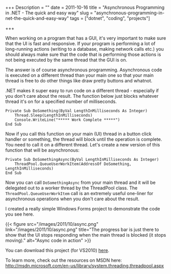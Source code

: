 +++
Description = ""
date = 2011-10-16
title = "Asynchronous Programming in .NET - The quick and easy way"
slug = "asynchronous-programming-in-net-the-quick-and-easy-way"
tags = ["dotnet", "coding", "projects"]

+++

When working on a program that has a GUI, it's very important to make sure that the UI is fast and responsive. If your program is performing a lot of long-running actions (writing to a database, making network calls etc.) you should always make sure that the code that is performing those actions is not being executed by the same thread that the GUI is on.<!--more-->

The answer is of course asynchronous programming. Asynchronous code is executed on a different thread than your main one so that your main thread is free to do other things like draw pretty buttons and whatnot.

.NET makes it super easy to run code on a different thread - especially if you don't care about the result. The function below just blocks whatever thread it's on for a specified number of milliseconds.

```vbnet
Private Sub DoSomething(ByVal LengthInMilliseconds As Integer)
    Thread.Sleep(LengthInMilliseconds)
    Console.WriteLine("***** Work Complete *****")
End Sub
```

Now if you call this function on your main (UI) thread in a button click handler or something, the thread will block until the operation is complete. You need to call it on a different thread. Let's create a new version of this function that will be asynchronous:

```vbnet
Private Sub DoSomethingAsync(ByVal LengthInMilliseconds As Integer)
    ThreadPool.QueueUserWorkItem(AddressOf DoSomething, LengthInMilliseconds)
End Sub
```

Now you can call `DoSomethingAsync` from your main thread and it will be delegated out to a worker thread by the ThreadPool class. The `ThreadPool.QueueUserWorkItem` call is an extremely useful one-liner for asynchronous operations when you don't care about the result.

I created a really simple Windows Forms project to demonstrate the code you see here.

{{< figure src="/images/2011/10/async.png" link="/images/2011/10/async.png" title="The progress bar is just there to show that the UI stops responding when the main thread is blocked (it stops moving)." alt="Async code in action" >}}

You can download this project (for VS2010) [here](/files/2011/10/ThreadPoolTest.zip).

To learn more, check out the resources on MSDN here: http://msdn.microsoft.com/en-us/library/system.threading.threadpool.aspx
